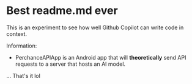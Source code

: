 # Best readme.md ever

This is an experiment to see how well Github Copilot can write code in context.

Information:
- PerchanceAPIApp is an Android app that will **theoretically** send API requests to a server that hosts an AI model. 

... That's it lol
